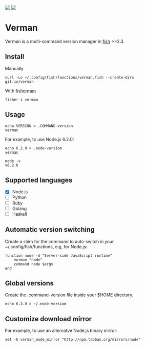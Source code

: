 [slack-link]: https://fisherman-wharf.herokuapp.com
[slack-badge]: https://fisherman-wharf.herokuapp.com/badge.svg
[travis-link]: https://travis-ci.org/fisherman/verman
[travis-badge]: https://img.shields.io/travis/fisherman/verman.svg

[fish]: https://fishshell.com
[fisherman]: https://github.com/fisherman/fisherman

[![][travis-badge]][travis-link]
[![][slack-badge]][slack-link]

# Verman

Verman is a multi-command version manager in [fish] >=2.3.

## Install

Manually

```
curl -Lo ~/.config/fish/functions/verman.fish --create-dirs git.io/verman
```

With [fisherman]

```
fisher i verman
```

## Usage

```fish
echo VERSION > .COMMAND-version
verman
```

For example, to use Node.js 6.2.0:

```fish
echo 6.2.0 > .node-version
verman
```
```fish
node -v
v6.2.0
```

## Supported languages

* [x] Node.js
* [ ] Python
* [ ] Ruby
* [ ] Golang
* [ ] Haskell

## Automatic version switching

Create a shim for the command to auto-switch in your ~/.config/fish/functions, e.g, for Node.js:

```fish
function node -d "Server-side JavaScript runtime"
    verman "node"
    command node $argv
end
```

## Global versions

Create the .command-version file inside your $HOME directory.

```fish
echo 6.2.0 > ~/.node-version
```

## Customize download mirror

For example, to use an alternatve Node.js binary mirror:

```fish
set -U verman_node_mirror "http://npm.taobao.org/mirrors/node"
```
